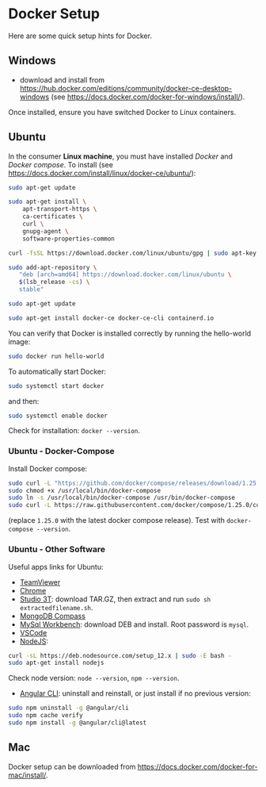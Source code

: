 # Docker Setup

Here are some quick setup hints for Docker.

## Windows

- download and install from <https://hub.docker.com/editions/community/docker-ce-desktop-windows> (see <https://docs.docker.com/docker-for-windows/install/>).

Once installed, ensure you have switched Docker to Linux containers.

## Ubuntu

In the consumer __Linux machine__, you must have installed *Docker* and *Docker compose*. To install (see <https://docs.docker.com/install/linux/docker-ce/ubuntu/>):

```bash
sudo apt-get update

sudo apt-get install \
    apt-transport-https \
    ca-certificates \
    curl \
    gnupg-agent \
    software-properties-common

curl -fsSL https://download.docker.com/linux/ubuntu/gpg | sudo apt-key add -

sudo add-apt-repository \
   "deb [arch=amd64] https://download.docker.com/linux/ubuntu \
   $(lsb_release -cs) \
   stable"

sudo apt-get update

sudo apt-get install docker-ce docker-ce-cli containerd.io
```

You can verify that Docker is installed correctly by running the hello-world image:

```bash
sudo docker run hello-world
```

To automatically start Docker:

```bash
sudo systemctl start docker
```

and then:

```bash
sudo systemctl enable docker
```

Check for installation: `docker --version`.

### Ubuntu - Docker-Compose

Install Docker compose:

```bash
sudo curl -L "https://github.com/docker/compose/releases/download/1.25.0/docker-compose-$(uname -s)-$(uname -m)" -o /usr/local/bin/docker-compose
sudo chmod +x /usr/local/bin/docker-compose
sudo ln -s /usr/local/bin/docker-compose /usr/bin/docker-compose
sudo curl -L https://raw.githubusercontent.com/docker/compose/1.25.0/contrib/completion/bash/docker-compose -o /etc/bash_completion.d/docker-compose
```

(replace `1.25.0` with the latest docker compose release). Test with `docker-compose --version`.

### Ubuntu - Other Software

Useful apps links for Ubuntu:

- [TeamViewer](https://www.teamviewer.com/en/download/linux/)
- [Chrome](https://www.google.com/intl/en-US/chrome/)
- [Studio 3T](https://studio3t.com/download/): download TAR.GZ, then extract and run `sudo sh extractedfilename.sh`.
- [MongoDB Compass](https://www.mongodb.com/download-center?jmp=nav#compass)
- [MySql Workbench](https://dev.mysql.com/downloads/workbench/): download DEB and install. Root password is `mysql`.
- [VSCode](https://code.visualstudio.com/download)
- [NodeJS](https://www.digitalocean.com/community/tutorials/how-to-install-node-js-on-ubuntu-16-04):

```bash
curl -sL https://deb.nodesource.com/setup_12.x | sudo -E bash -
sudo apt-get install nodejs
```

Check node version: `node --version`, `npm --version`.

- [Angular CLI](https://tecadmin.net/install-angular-on-ubuntu/): uninstall and reinstall, or just install if no previous version:

```bash
sudo npm uninstall -g @angular/cli
sudo npm cache verify
sudo npm install -g @angular/cli@latest
```

## Mac

Docker setup can be downloaded from <https://docs.docker.com/docker-for-mac/install/>.
